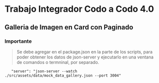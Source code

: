 # Trabajo Integrador Codo a Codo 4.0



## Galleria de Imagen en Card con Paginado

### Importante

> Se debe agregar en el package.json en la parte de los scripts, para poder obtener los datos de json-server y ejecutarlo en una ventana de comandos o termninal, por separado.

`    "server": "json-server --watch ./src/assets/data/mock_data_gallery.json --port 3004"  `
